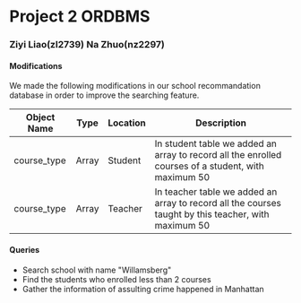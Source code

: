 # Project 2 ORDBMS
### Ziyi Liao(zl2739)  Na Zhuo(nz2297)
#### Modifications
We made the following modifications in our school recommandation database in order to improve the searching feature. <br/>

| Object Name | Type | Location | Description |
| ------------- | ------------- | ------------- | ------------- |
| course_type | Array | Student | In student table we added an array to record all the enrolled courses of a student, with maximum 50 |
| course_type | Array | Teacher | In teacher table we added an array to record all the courses taught by this teacher, with maximum 50 |
#### Queries
+ Search school with name "Willamsberg"
+ Find the students who enrolled less than 2 courses
+ Gather the information of assulting crime happened in Manhattan 
